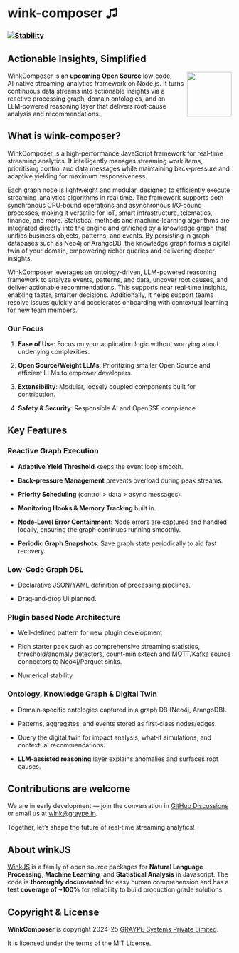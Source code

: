 # wink-composer ♫

### [![Stability](https://img.shields.io/badge/stability-1--experimental-orange.svg)](https://nodejs.org/api/documentation.html#documentation_stability_index)

## Actionable Insights, Simplified


[<img align="right" src="https://decisively.github.io/wink-logos/logo-title.png" width="100px" >](http://winkjs.org/)


WinkComposer is an **upcoming Open Source** low‑code, AI‑native streaming‑analytics framework on Node.js. It turns continuous data streams into actionable insights via a reactive processing graph, domain ontologies, and an LLM‑powered reasoning layer that delivers root‑cause analysis and recommendations.

## What is wink-composer?

WinkComposer is a high‑performance JavaScript framework for real‑time streaming analytics. It intelligently manages streaming work items, prioritising control and data messages while maintaining back‑pressure and adaptive yielding for maximum responsiveness.

Each graph node is lightweight and modular, designed to efficiently execute streaming-analytics algorithms in real time. The framework supports both synchronous CPU‑bound operations and asynchronous I/O‑bound processes, making it versatile for IoT, smart infrastructure, telematics, finance, and more. Statistical methods and machine‑learning algorithms are integrated directly into the engine and enriched by a knowledge graph that unifies business objects, patterns, and events. By persisting in graph databases such as Neo4j or ArangoDB, the knowledge graph forms a digital twin of your domain, empowering richer queries and delivering deeper insights.

WinkComposer leverages an ontology-driven, LLM-powered reasoning framework to analyze events, patterns, and data, uncover root causes, and deliver actionable recommendations. This supports near real-time insights, enabling faster, smarter decisions. Additionally, it helps support teams resolve issues quickly and accelerates onboarding with contextual learning for new team members.
	

### Our Focus
1. **Ease of Use**: Focus on your application logic without worrying about underlying complexities.

1. **Open Source/Weight LLMs**: Prioritizing smaller Open Source and efficient LLMs to empower developers.

1. **Extensibility**: Modular, loosely coupled components built for contribution.

1. **Safety & Security**: Responsible AI and OpenSSF compliance.

## Key Features

### Reactive Graph Execution
- **Adaptive Yield Threshold** keeps the event loop smooth.

- **Back‑pressure Management** prevents overload during peak streams.

- **Priority Scheduling** (control > data > async messages).

- **Monitoring Hooks & Memory Tracking** built in.

- **Node-Level Error Containment**: Node errors are captured and handled locally, ensuring the graph continues running smoothly.

- **Periodic Graph Snapshots**: Save graph state periodically to aid fast recovery.
 

### Low‑Code Graph DSL
- Declarative JSON/YAML definition of processing pipelines.

- Drag‑and‑drop UI planned.


### Plugin based Node Architecture
- Well-defined pattern for new plugin development

- Rich starter pack such as comprehensive streaming statistics, threshold/anomaly detectors, count-min sktech and MQTT/Kafka source connectors to Neo4j/Parquet sinks.

- Numerical stability
    

### Ontology, Knowledge Graph & Digital Twin
- Domain‑specific ontologies captured in a graph DB (Neo4j, ArangoDB).

- Patterns, aggregates, and events stored as first‑class nodes/edges.

- Query the digital twin for impact analysis, what‑if simulations, and contextual recommendations.

- **LLM‑assisted reasoning** layer explains anomalies and surfaces root causes.

## Contributions are welcome
We are in early development — join the conversation in [GitHub Discussions](https://github.com/winkjs/wink-composer/discussions) or email us at wink@graype.in.

Together, let’s shape the future of real‑time streaming analytics!

## About winkJS
[WinkJS](https://github.com/winkjs) is a family of open source packages for **Natural Language Processing**, **Machine Learning**, and **Statistical Analysis** in Javascript. The code is **thoroughly documented** for easy human comprehension and has a **test coverage of ~100%** for reliability to build production grade solutions.

## Copyright & License

**WinkComposer** is copyright 2024-25 [GRAYPE Systems Private Limited](https://graype.in/).

It is licensed under the terms of the MIT License.
